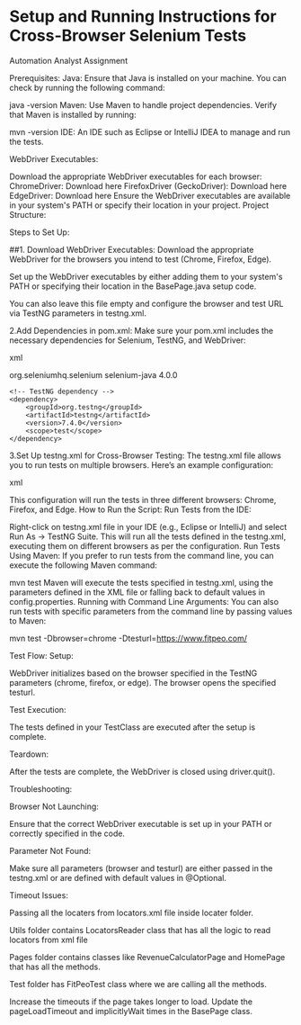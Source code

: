 
# Setup and Running Instructions for Cross-Browser Selenium Tests

Automation Analyst Assignment




Prerequisites:
Java: Ensure that Java is installed on your machine. You can check by running the following command:


java -version
Maven: Use Maven to handle project dependencies. Verify that Maven is installed by running:


mvn -version
IDE: An IDE such as Eclipse or IntelliJ IDEA to manage and run the tests.

WebDriver Executables:

Download the appropriate WebDriver executables for each browser:
ChromeDriver: Download here
FirefoxDriver (GeckoDriver): Download here
EdgeDriver: Download here
Ensure the WebDriver executables are available in your system's PATH or specify their location in your project.
Project Structure:

Steps to Set Up:

##1. Download WebDriver Executables:
Download the appropriate WebDriver for the browsers you intend to test (Chrome, Firefox, Edge).

Set up the WebDriver executables by either adding them to your system's PATH or specifying their location in the BasePage.java setup code.



You can also leave this file empty and configure the browser and test URL via TestNG parameters in testng.xml.

2.Add Dependencies in pom.xml:
   Make sure your pom.xml includes the necessary dependencies for Selenium, TestNG, and WebDriver:

xml


<dependencies>
    <!-- Selenium dependency -->
    <dependency>
        <groupId>org.seleniumhq.selenium</groupId>
        <artifactId>selenium-java</artifactId>
        <version>4.0.0</version>
    </dependency>

    <!-- TestNG dependency -->
    <dependency>
        <groupId>org.testng</groupId>
        <artifactId>testng</artifactId>
        <version>7.4.0</version>
        <scope>test</scope>
    </dependency>
</dependencies>

3.Set Up testng.xml for Cross-Browser Testing:
   The testng.xml file allows you to run tests on multiple browsers. Here’s an example configuration:

xml

<suite name="CrossBrowserTestSuite">
    <test name="ChromeTest">
        <parameter name="browser" value="chrome"/>
        <parameter name="testurl" value="https://example.com"/>
        <classes>
            <class name="testPackage.tests.TestClass"/>
        </classes>
    </test>
    <test name="FirefoxTest">
        <parameter name="browser" value="firefox"/>
        <parameter name="testurl" value="https://example.com"/>
        <classes>
            <class name="testPackage.tests.TestClass"/>
        </classes>
    </test>
    <test name="EdgeTest">
        <parameter name="browser" value="edge"/>
        <parameter name="testurl" value="https://example.com"/>
        <classes>
            <class name="testPackage.tests.TestClass"/>
        </classes>
    </test>
</suite>

This configuration will run the tests in three different browsers: Chrome, Firefox, and Edge.
How to Run the Script:
Run Tests from the IDE:

Right-click on testng.xml file in your IDE (e.g., Eclipse or IntelliJ) and select Run As → TestNG Suite.
This will run all the tests defined in the testng.xml, executing them on different browsers as per the configuration.
Run Tests Using Maven: If you prefer to run tests from the command line, you can execute the following Maven command:


mvn test
Maven will execute the tests specified in testng.xml, using the parameters defined in the XML file or falling back to default values in config.properties.
Running with Command Line Arguments: You can also run tests with specific parameters from the command line by passing values to Maven:


mvn test -Dbrowser=chrome -Dtesturl=https://www.fitpeo.com/

Test Flow:
Setup:

WebDriver initializes based on the browser specified in the TestNG parameters (chrome, firefox, or edge).
The browser opens the specified testurl.

Test Execution:

The tests defined in your TestClass are executed after the setup is complete.

Teardown:

After the tests are complete, the WebDriver is closed using driver.quit().

Troubleshooting:

Browser Not Launching:

Ensure that the correct WebDriver executable is set up in your PATH or correctly specified in the code.

Parameter Not Found:

Make sure all parameters (browser and testurl) are either passed in the testng.xml or are defined with default values in @Optional.

Timeout Issues:


Passing all the locaters from locators.xml file inside locater folder.

Utils folder contains LocatorsReader class that has all the logic to read locators from xml file 

Pages folder contains classes like RevenueCalculatorPage and HomePage that has all the methods.

Test folder has FitPeoTest class where we are calling all the methods. 

Increase the timeouts if the page takes longer to load. Update the pageLoadTimeout and implicitlyWait times in the BasePage class.
